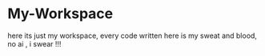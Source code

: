 # My-Workspace
here its just my workspace, every code written here is my sweat and blood, no ai , i swear !!! 
